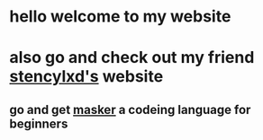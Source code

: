 # hello welcome to my website
# also go and check out my friend [stencylxd's](https://stencylxd.ga) website

## go and get [masker](https://masker.stencylxd.ga) a codeing language for beginners